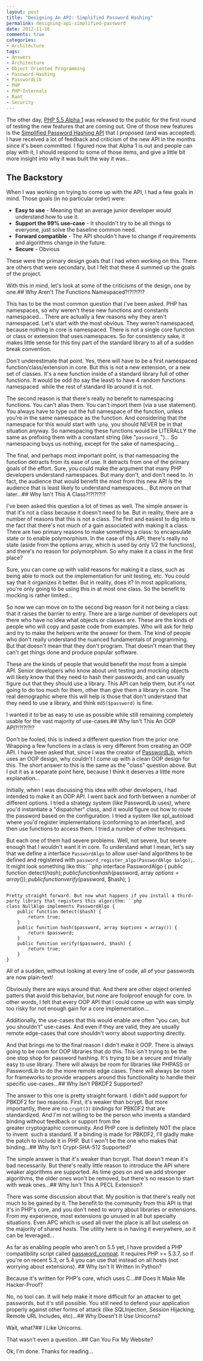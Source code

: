 ```yaml
---
layout: post
title: "Designing An API: Simplified Password Hashing"
permalink: designing-api-simplified-password
date: 2012-11-16
comments: true
categories:
- Architecture
tags:
- Answers
- Architecture
- Object Oriented Programming
- Password-Hashing
- PasswordLib
- PHP
- PHP-Internals
- Rant
- Security
---
```

The other day, [PHP 5.5 Alpha 1](http://www.php.net/archive/2012.php#id2012-11-15-1) was released to the public for the first round of testing the new features that are coming out. One of those new features is the [Simplified Password Hashing API](https://wiki.php.net/rfc/password_hash) that I proposed (and was accepted). I have received a lot of feedback and criticism of the new API in the months since it's been committed. I figured now that Alpha 1 is out and people can play with it, I should respond to some of those items, and give a little bit more insight into why it was built the way it was...<!--more-->
## The Backstory


When I was working on trying to come up with the API, I had a few goals in mind. Those goals (in no particular order) were:
 * **Easy to use** - Meaning that an average junior developer would understand how to use it.
 * **Support the 99% use-case** - It shouldn't try to be all things to everyone, just solve the baseline common need.
 * **Forward compatible** - The API shouldn't have to change if requirements and algorithms change in the future.
 * **Secure** - Obvious

These were the primary design goals that I had when working on this. There are others that were secondary, but I felt that these 4 summed up the goals of the project. 

With this in mind, let's look at some of the criticisms of the design, one by one.## Why Aren't The Functions Namespaced?!?!?!?!?


This has to be the most common question that I've been asked. PHP has namespaces, so why weren't these new functions and constants namespaced... There are actually a few reasons why they aren't namespaced. Let's start with the most obvious. They weren't namespaced, because nothing in core is namespaced. There is not a single core function or class or extension that uses namespaces. So for consistency sake, it makes little sense for this tiny part of the standard library to all of a sudden break convention.

Don't underestimate that point. Yes, there will have to be a first namespaced function/class/extension in core. But this is not a new extension, or a new set of classes. It's a new function inside of a standard library full of other functions. It would be odd (to say the least) to have 4 random functions namespaced  while the rest of standard lib around it is not.

The second reason is that there's really no benefit to namespacing functions. You can't alias them. You can't import them (via a use statement). You always have to type out the full namespace of the function, unless you're in the same namespace as the function. And considering that the namespace for this would start with `\php`, you should NEVER be in that situation anyway. So namespacing these functions would be LITERALLY the same as prefixing them with a constant string (like "`password_`")... So namespacing buys us nothing, except for the sake of namespacing...

The final, and perhaps most important point, is that namespacing the function detracts from its ease of use. It detracts from one of the primary goals of the effort. Sure, you could make the argument that many PHP developers understand namespaces. But many don't, and don't need to. In fact, the audience that would benefit the most from this new API is the audience that is least likely to understand namespaces... But more on that later...## Why Isn't This A Class?!?!?!?!?


I've been asked this question a lot of times as well. The simple answer is that it's not a class because it doesn't need to be. But in reality, there are a number of reasons that this is not a class. The first and easiest to dig into is the fact that there's not much of a gain associated with making it a class. There are two primary reasons to make something a class: to encapsulate state or to enable polymorphism. In the case of this API, there's really no state (aside from the options array, which is used by only 1/2 the functions), and there's no reason for polymorphism. So why make it a class in the first place?

Sure, you can come up with valid reasons for making it a class, such as being able to mock out the implementation for unit testing, etc. You could say that it organizes it better. But in reality, does it? In most applications, you're only going to be using this in at most one class. So the benefit to mocking is rather limited...

So now we can move on to the second big reason for it not being a class: that it raises the barrier to entry. There are a large number of developers out there who have no idea what objects or classes are. These are the kinds of people who will copy and paste code from examples. Who will ask for help and try to make the helpers write the answer for them. The kind of people who don't really understand the nuanced fundamentals of programming. But that doesn't mean that they don't program. That doesn't mean that they can't get things done and produce popular software.

These are the kinds of people that would benefit the most from a simple API. Senior developers who know about unit testing and mocking objects will likely know that they need to hash their passwords, and can usually figure out that they should use a library. This API can help them, but it's not going to do too much for them, other than give them a library in core. The real demographic where this will help is those that don't understand that they need to use a library, and think `md5($password)` is fine.

I wanted it to be as easy to use as possible while still remaining completely usable for the vast majority of use-cases.## Why Isn't This An OOP API?!?!?!?!?


Don't be fooled, this is indeed a different question from the prior one. Wrapping a few functions in a class is very different from creating an OOP API. I have been asked that, since I was the creator of [PasswordLib](https://github.com/ircmaxell/PHP-PasswordLib), which uses an OOP design, why couldn't I come up with a clean OOP design for this. The short answer to this is the same as the "class" question above. But I put it as a separate point here, because I think it deserves a little more explanation...

Initially, when I was discussing this idea with other developers, I had intended to make it an OOP API. I went back and forth between a number of different options. I tried a strategy system (like PasswordLib uses), where you'd instantiate a "dispatcher" class, and it would figure out how to route the password based on the configuration. I tried a system like spl_autoload where you'd register implementations (conforming to an interface), and then use functions to access them. I tried a number of other techniques.

But each one of them had severe problems. Well, not severe, but severe enough that I wouldn't want it in core. To understand what I mean, let's say that we define a interface `PasswordAlgo` to allow user-land algorithms to be defined and registered with `password_register_algo(PasswordAlgo $algo);`. It might look something like this:```php
interface PasswordAlgo {
    public function detect($hash);
    public function hash($password, array $options = array());
    public function verify($password, $hash);
}

```

Pretty straight forward. But now what happens if you install a third-party library that registers this algorithm:```php
class NullAlgo implements PasswordAlgo {
    public function detect($hash) { 
        return true; 
    }
    public function hash($password, array $options = array()) { 
        return $password; 
    }
    public function verify($password, $hash) {
        return true;
    }
}

```

All of a sudden, without looking at every line of code, all of your passwords are now plain-text!

Obviously there are ways around that. And there are other object oriented patters that avoid this behavior, but none are foolproof enough for core. In other words, I felt that every OOP API that I could come up with was simply too risky for not enough gain for a core implementation...

Additionally, the use-cases that this would enable are often "you can, but you shouldn't" use-cases. And even if they are valid, they are usually remote edge-cases that core shouldn't worry about supporting directly.

And that brings me to the final reason I didn't make it OOP. There is always going to be room for OOP libraries that do this. This isn't trying to be the one stop shop for password hashing. It's trying to be a secure and trivially easy to use library. There will always be room for libraries like PHPASS or PasswordLib to do the more remote edge cases. There will always be room for frameworks to provide wrappers around this functionality to handle their specific use-cases...## Why Isn't PBKDF2 Supported?


The answer to this one is pretty straight forward. I didn't add support for PBKDF2 for two reasons. First, it's weaker than bcrypt. But more importantly, there are no `crypt(3)` bindings for PBKDF2 that are standardized. And I'm not willing to be the person who invents a standard binding without feedback or support from the greater cryptographic community. And PHP core is definitely NOT the place to invent  such a standard. If a binding is made for PBKDF2, I'll gladly make the patch to include it in PHP. But I won't be the one who makes that binding...## Why Isn't Crypt-SHA-512 Supported?


The simple answer is that it's weaker than bcrypt. That doesn't mean it's bad necessarily. But there's really little reason to introduce the API where weaker algorithms are supported. As time goes on and we add stronger algorithms, the older ones won't be removed, but there's no reason to start with weak ones...## Why Isn't This A PECL Extension?


There was some discussion about that. My position is that there's really not much to be gained by it. The benefit to the community from this API is that it's in PHP's core, and you don't need to worry about libraries or extensions. From my experience, most extensions go unused in all but specialty situations. Even APC which is used all over the place is all but useless on the majority of shared hosts. The utility here is in having it everywhere, so it can be leveraged...

As far as enabling people who aren't on 5.5 yet, I have provided a PHP compatibility script called [password_compat](https://github.com/ircmaxell/password_compat). It requires PHP >= 5.3.7, so if you're on recent 5.3, or 5.4 you can use that instead on all hosts (not worrying about extensions). ## Why Isn't It Written In Python?


Because it's written for PHP's core, which uses C...## Does It Make Me Hacker-Proof?


No, no tool can. It will help make it more difficult for an attacker to get passwords, but it's still possible. You still need to defend your application properly against other forms of attack (like SQLInjection, Session Hijacking, Remote URL Includes, etc)...## Why Doesn't It Use Unicorns?


Wait, what?## I Like Unicorns.


That wasn't even a question...## Can You Fix My Website?


Ok, I'm done. Thanks for reading...